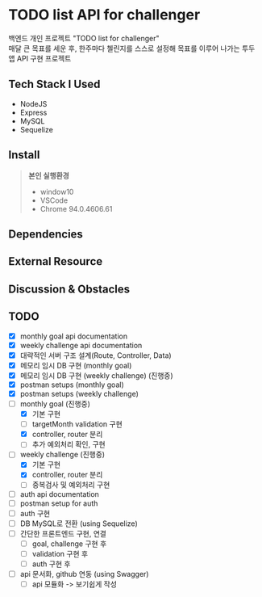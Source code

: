 # TODO list API for challenger

백엔드 개인 프로젝트 "TODO list for challenger"<br>
매달 큰 목표를 세운 후, 한주마다 첼린지를 스스로 설정해 목표를 이루어 나가는 투두 앱 API 구현 프로젝트

## Tech Stack I Used

- NodeJS
- Express
- MySQL
- Sequelize

## Install

> **본인 실행환경**
>
> - window10
> - VSCode
> - Chrome 94.0.4606.61

## Dependencies

## External Resource

## Discussion & Obstacles

## TODO

- [x] monthly goal api documentation
- [x] weekly challenge api documentation
- [x] 대략적인 서버 구조 설계(Route, Controller, Data)
- [x] 메모리 임시 DB 구현 (monthly goal)
- [x] 메모리 임시 DB 구현 (weekly challenge) (진행중)
- [x] postman setups (monthly goal)
- [x] postman setups (weekly challenge)
- [ ] monthly goal (진행중)
  - [x] 기본 구현
  - [ ] targetMonth validation 구현
  - [x] controller, router 분리
  - [ ] 추가 예외처리 확인, 구현
- [ ] weekly challenge (진행중)
  - [x] 기본 구현
  - [x] controller, router 분리
  - [ ] 중복검사 및 예외처리 구현
- [ ] auth api documentation
- [ ] postman setup for auth
- [ ] auth 구현
- [ ] DB MySQL로 전환 (using Sequelize)
- [ ] 간단한 프론트엔드 구현, 연결
  - [ ] goal, challenge 구현 후
  - [ ] validation 구현 후
  - [ ] auth 구현 후
- [ ] api 문서화, github 연동 (using Swagger)
  - [ ] api 모듈화 -> 보기쉽게 작성
